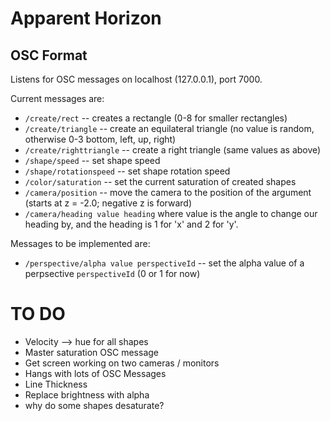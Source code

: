 # Apparent Horizon


## OSC Format
Listens for OSC messages on localhost (127.0.0.1), port 7000.

Current messages are:

- `/create/rect` -- creates a rectangle (0-8 for smaller rectangles)
- `/create/triangle` -- create an equilateral triangle (no value is random, otherwise 0-3 bottom, left, up, right)
- `/create/righttriangle` -- create a right triangle (same values as above)
- `/shape/speed` -- set shape speed
- `/shape/rotationspeed` -- set shape rotation speed
- `/color/saturation` -- set the current saturation of created shapes
- `/camera/position` -- move the camera to the position of the argument (starts at z = -2.0; negative z is forward)
- `/camera/heading value heading` where value is the angle to change our heading by, and the heading is 1 for 'x' and 2
  for 'y'.

Messages to be implemented are:
- `/perspective/alpha value perspectiveId` -- set the alpha value of a perpsective `perspectiveId` (0 or 1 for now)

# TO DO
- Velocity --> hue for all shapes
- Master saturation OSC message
- Get screen working on two cameras / monitors
- Hangs with lots of OSC Messages
- Line Thickness
- Replace brightness with alpha
- why do some shapes desaturate?
